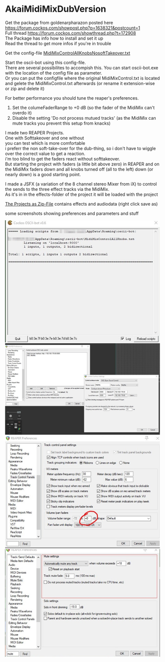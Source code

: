 # AkaiMidiMixDubVersion

Get the package from goldenarpharazon posted here <https://forum.cockos.com/showpost.php?p=1638321&postcount=1>  
Full thread <https://forum.cockos.com/showthread.php?t=172908>  
The Package has info how to install and set it up  
Read the thread to get more infos if you're in trouble  

Get the config-file [MidiMixControlAllKnobsNosoftTakeover.txt](MidiMixControlAllKnobsNosoftTakeover.txt)

Start the oscii-bot using this config-file.  
There are several possibilites to accompish this.
You can start oscii-bot.exe with the location of the config file as parameter.  
Or you can put the configfile where the original MidiMixControl.txt is located and gelete the MidiMixControl.txt afterwards (or rename it extension-wise or zip and delete it)  

For better performance you should tune the reaper's preferences.  
1. Set the columeFaderRange to +0 dB  (so the fader of the MidiMix can't overdo it)
2. Disable the setting 'Do not process mutued tracks' (as the MidiMix can mute tracks you prevent this setup from knacks)

I made two REAPER Projects.  
One with Softtakeover and one without  
you can test which is more comfortable  
i preferr the non soft-take-over for the dub-thing, so i don't have to wiggle over the correct value to get a reaction.  
i'm too blind to get the faders react without softtakeover.  
But starting the project with faders (a little bit above zero) in REAPER and on the MidiMix faders down and all knobs turned off (all to the left) down (or nearly down) is a good starting point.  

I made a JSFX (a variation of the 8 channel stereo Mixer from iX) to control the sends to the three effect tracks via the MidiMix.  
As it's in in the effects-folder of the project it will be loaded with the project  

[The Projects as Zip-File](20201003_DubSessionDeDeRe.zip) contains effects and audiodata (right click save as) 

some screenshots showing preferences and parameters and stuff

![Osc Screen](O.jpg)  
![Preferences OSC](P.jpg)  
![1 Preferences Volume Fader Range](1.jpg)  
![2 Preferences MuteSetting](2.jpg)  
















 
